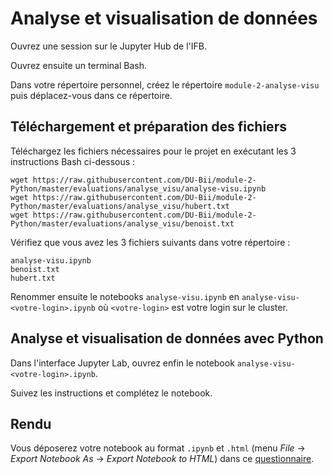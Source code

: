 # Analyse et visualisation de données

Ouvrez une session sur le Jupyter Hub de l'IFB.

Ouvrez ensuite un terminal Bash.

Dans votre répertoire personnel, créez le répertoire `module-2-analyse-visu` puis déplacez-vous dans ce répertoire.

## Téléchargement et préparation des fichiers

Téléchargez les fichiers nécessaires pour le projet en exécutant les 3 instructions Bash ci-dessous :

```
wget https://raw.githubusercontent.com/DU-Bii/module-2-Python/master/evaluations/analyse_visu/analyse-visu.ipynb
wget https://raw.githubusercontent.com/DU-Bii/module-2-Python/master/evaluations/analyse_visu/hubert.txt
wget https://raw.githubusercontent.com/DU-Bii/module-2-Python/master/evaluations/analyse_visu/benoist.txt
```

Vérifiez que vous avez les 3 fichiers suivants dans votre répertoire :
```
analyse-visu.ipynb
benoist.txt
hubert.txt
```

Renommer ensuite le notebooks `analyse-visu.ipynb` en `analyse-visu-<votre-login>.ipynb` où `<votre-login>` est votre login sur le cluster.


## Analyse et visualisation de données avec Python

Dans l'interface Jupyter Lab, ouvrez enfin le notebook `analyse-visu-<votre-login>.ipynb`.

Suivez les instructions et complétez le notebook.


## Rendu

Vous déposerez votre notebook au format `.ipynb` et `.html` (menu *File* -> *Export Notebook As* -> *Export Notebook to HTML*) dans ce [questionnaire](https://forms.gle/NzaqLqPq9p3AkyWCA).

